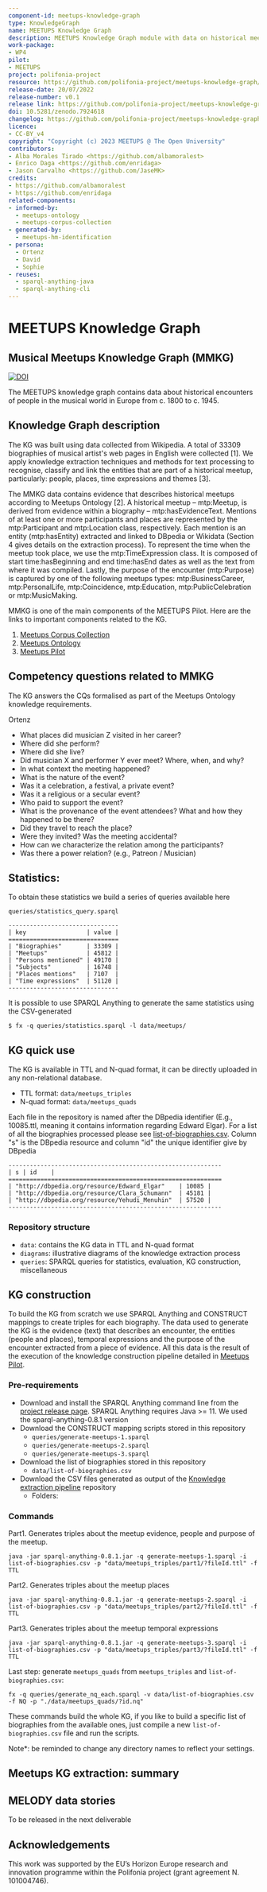 ```yaml
---
component-id: meetups-knowledge-graph
type: KnowledgeGraph
name: MEETUPS Knowledge Graph
description: MEETUPS Knowledge Graph module with data on historical meetups and related to MEETUPS Pilot
work-package:
- WP4
pilot:
- MEETUPS
project: polifonia-project
resource: https://github.com/polifonia-project/meetups-knowledge-graph/
release-date: 20/07/2022
release-number: v0.1
release link: https://github.com/polifonia-project/meetups-knowledge-graph/releases/tag/v0.1
doi: 10.5281/zenodo.7924618
changelog: https://github.com/polifonia-project/meetups-knowledge-graph/releases/tag/v0.1
licence:
- CC-BY_v4
copyright: "Copyright (c) 2023 MEETUPS @ The Open University"
contributors:
- Alba Morales Tirado <https://github.com/albamoralest>
- Enrico Daga <https://github.com/enridaga>
- Jason Carvalho <https://github.com/JaseMK>
credits:
- https://github.com/albamoralest
- https://github.com/enridaga
related-components:
- informed-by: 
  - meetups-ontology
  - meetups-corpus-collection
- generated-by:
  - meetups-hm-identification
- persona:
  - Ortenz
  - David
  - Sophie
- reuses:
  - sparql-anything-java
  - sparql-anything-cli
---
```


# MEETUPS Knowledge Graph 

## Musical Meetups Knowledge Graph (MMKG)

[![DOI](https://zenodo.org/badge/588597123.svg)](https://zenodo.org/badge/latestdoi/588597123)

The MEETUPS knowledge graph contains data about historical encounters of people in the musical world in Europe from c. 1800 to c. 1945.


## Knowledge Graph description

The KG was built using data collected from Wikipedia. A total of 33309 biographies of musical artist's web pages in English were collected [1]. 
We apply knowledge extraction techniques and methods for text processing to recognise, classify and link the entities that are part of a historical meetup, particularly: people, places, time expressions and themes [3].

The MMKG data contains evidence that describes historical meetups according to Meetups Ontology [2]. A historical meetup – mtp:Meetup, is derived from evidence within a biography – mtp:hasEvidenceText. Mentions of at least one or more participants and places are represented by the mtp:Participant and mtp:Location class, respectively. Each mention is an entity (mtp:hasEntity) extracted and linked to DBpedia or Wikidata (Section 4 gives details on the extraction process). To represent the time when the meetup took place, we use the mtp:TimeExpression class. It is composed of start time:hasBeginning and end time:hasEnd dates as well as the text from where it was compiled. Lastly, the purpose of the encounter (mtp:Purpose) is captured by one of the following meetups types: mtp:BusinessCareer, mtp:PersonalLife, mtp:Coincidence, mtp:Education, mtp:PublicCelebration or mtp:MusicMaking.

MMKG is one of the main components of the MEETUPS Pilot.
Here are the links to important components related to the KG.
1. [Meetups Corpus Collection](https://github.com/polifonia-project/meetups_corpus_collection)
2. [Meetups Ontology](https://github.com/polifonia-project/meetups-ontology)
3. [Meetups Pilot](https://github.com/polifonia-project/meetups-ontology)

## Competency questions related to MMKG

The KG answers the CQs formalised as part of the Meetups Ontology knowledge requirements.

Ortenz
- What places did musician Z visited in her career?
- Where did she perform?
- Where did she live?
- Did musician X and performer Y ever meet? Where, when, and why?
- In what context the meeting happened?
- What is the nature of the event?
- Was it a celebration, a festival, a private event?
- Was it a religious or a secular event?
- Who paid to support the event?
- What is the provenance of the event attendees? What and how they happened to be there?
- Did they travel to reach the place?
- Were they invited? Was the meeting accidental?
- How can we characterize the relation among the participants?
- Was there a power relation? (e.g., Patreon / Musician)

## Statistics:

To obtain these statistics we build a series of queries available here
```
queries/statistics_query.sparql
```
```
-------------------------------
| key                 | value |
===============================
| "Biographies"       | 33309 |
| "Meetups"           | 45812 |
| "Persons mentioned" | 49170 |
| "Subjects"          | 16748 |
| "Places mentions"   | 7107  |
| "Time expressions"  | 51120 |
-------------------------------
```

It is possible to use SPARQL Anything to generate the same statistics using the CSV-generated
```
$ fx -q queries/statistics.sparql -l data/meetups/
```

## KG quick use

The KG is available in TTL and N-quad format, it can be directly uploaded in any non-relational database. 
- TTL format: `data/meetups_triples`
- N-quad format: `data/meetups_quads`

Each file in the repository is named after the DBpedia identifier (E.g., 10085.ttl, meaning it contains information regarding Edward Elgar).
For a list of all the biographies processed please see [list-of-biographies.csv](https://github.com/polifonia-project/meetups-knowledge-graph/blob/main/data/list-of-biographies.csv). Column "s" is the DBpedia resource and column "id" the unique identifier give by DBpedia
```
------------------------------------------------------------
| s	| id	|
============================================================
| "http://dbpedia.org/resource/Edward_Elgar"	| 10085 |
| "http://dbpedia.org/resource/Clara_Schumann"	| 45181 |
| "http://dbpedia.org/resource/Yehudi_Menuhin"	| 57520 |
------------------------------------------------------------
```

### Repository structure

- `data`: contains the KG data in TTL and N-quad format
- `diagrams`: illustrative diagrams of the knowledge extraction process
- `queries`: SPARQL queries for statistics, evaluation, KG construction, miscellaneous

## KG construction

To build the KG from scratch we use SPARQL Anything and CONSTRUCT mappings to create triples for each biography. 
The data used to generate the KG is the evidence (text) that describes an encounter, the entities (people and places), temporal expressions and the purpose of the encounter extracted from a piece of evidence. All this data is the result of the execution of the knowledge construction pipeline detailed in [Meetups Pilot](https://github.com/polifonia-project/meetups-ontology).

### Pre-requirements

- Download and install the SPARQL Anything command line from the [project release page](https://github.com/SPARQL-Anything/sparql.anything/releases).
SPARQL Anything requires Java >= 11. We used the  sparql-anything-0.8.1 version
- Download the CONSTRUCT mapping scripts stored in this repository
	- `queries/generate-meetups-1.sparql`
	- `queries/generate-meetups-2.sparql`
	- `queries/generate-meetups-3.sparql`
- Download the list of biographies stored in this repository
	- `data/list-of-biographies.csv`
- Download the CSV files generated as output of the [Knowledge extraction pipeline](https://github.com/polifonia-project/meetups_pilot) repository
	- Folders: 

### Commands

Part1. Generates triples about the meetup evidence, people and purpose of the meetup.
```
java -jar sparql-anything-0.8.1.jar -q generate-meetups-1.sparql -i list-of-biographies.csv -p "data/meetups_triples/part1/?fileId.ttl" -f TTL
```
Part2. Generates triples about the meetup places
```
java -jar sparql-anything-0.8.1.jar -q generate-meetups-2.sparql -i list-of-biographies.csv -p "data/meetups_triples/part2/?fileId.ttl" -f TTL
```
Part3. Generates triples about the meetup temporal expressions
```
java -jar sparql-anything-0.8.1.jar -q generate-meetups-3.sparql -i list-of-biographies.csv -p "data/meetups_triples/part3/?fileId.ttl" -f TTL
```

Last step: generate `meetups_quads` from `meetups_triples` and `list-of-biographies.csv`:
```
fx -q queries/generate_nq_each.sparql -v data/list-of-biographies.csv -f NQ -p "./data/meetups_quads/?id.nq"
```

These commands build the whole KG, if you like to build a specific list of biographies from the available ones, just compile a new `list-of-biographies.csv` file and run the scripts.


Note*: be reminded to change any directory names to reflect your settings.

## Meetups KG extraction: summary


## MELODY data stories

To be released in the next deliverable



## Acknowledgements

This work was supported by the EU’s Horizon Europe research and innovation
programme within the Polifonia project (grant agreement N. 101004746).

